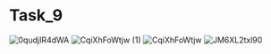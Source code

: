 # Task_9

![0qudjIR4dWA](https://user-images.githubusercontent.com/90568044/145859605-dca1a418-3c8a-4680-ad0a-12bbf984c6c0.jpg)
![CqiXhFoWtjw (1)](https://user-images.githubusercontent.com/90568044/145859623-701d628e-5817-40f0-b77b-f94d963e9a99.jpg)
![CqiXhFoWtjw](https://user-images.githubusercontent.com/90568044/145859636-85a41292-818c-4de6-aae5-690f681a7ac0.jpg)
![JM6XL2txl90](https://user-images.githubusercontent.com/90568044/145859653-8b17242c-1abf-4c42-a7cf-1acf8f595721.jpg)


